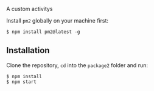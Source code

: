 
A custom activitys

Install `pm2` globally on your machine first:

```
$ npm install pm2@latest -g
``` 

## Installation

Clone the repository, `cd` into the `package2` folder and run:

```
$ npm install
$ npm start
```
